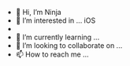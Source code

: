 - 👋 Hi, I’m Ninja
- 👀 I’m interested in ... iOS
-
- 🌱 I’m currently learning ...
- 💞️ I’m looking to collaborate on ...
- 📫 How to reach me ...

<!---
callendev/callendev is a ✨ special ✨ repository because its `README.md` (this file) appears on your GitHub profile.
You can click the Preview link to take a look at your changes.
--->

